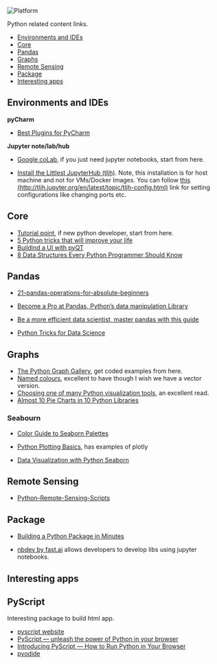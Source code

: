 ![Platform](https://img.shields.io/badge/Language-Python-yellow.svg?longCache=true)

Python related content links.

- [Environments and IDEs](#environments-and-ides)
- [Core](#core)
- [Pandas](#pandas)
- [Graphs](#graphs)
- [Remote Sensing](#remote-sensing)
- [Package](#package)
- [Interesting apps](#interesting-apps)




## Environments and IDEs
__pyCharm__
- [Best Plugins for PyCharm](https://www.youtube.com/watch?v=I5SroLnCVYg&ab_channel=Kite)


__Jupyter note/lab/hub__
- [Google coLab](https://colab.research.google.com/notebooks/intro.ipynb), if you just need jupyter notebooks, start from here.

- [Install the Littlest JupyterHub (tljh)](http://tljh.jupyter.org/en/latest/install/custom-server.html). Note, this installation is for host machine and not for VMs/Docker Images. You can follow [this (http://tljh.jupyter.org/en/latest/topic/tljh-config.html)](http://tljh.jupyter.org/en/latest/topic/tljh-config.html) link for setting configurations like changing ports etc.



## Core
- [Tutorial point](https://www.tutorialspoint.com/python/index.htm), if new python developer, start from here.
- [5 Python tricks that will improve your life](https://www.youtube.com/watch?v=5tcs2qXP3Pg)
- [Buildind a UI with pyQT](https://medium.com/@PanjiBrotoisworo/building-a-python-gui-with-pyqt-designer-987f8a400bdf)
- [8 Data Structures Every Python Programmer Should Know](https://python.plainenglish.io/8-data-structures-every-python-programmer-should-know-acafd46f479b)



## Pandas

- [21-pandas-operations-for-absolute-beginners](https://towardsdatascience.com/21-pandas-operations-for-absolute-beginners-5653e54f4cda)

- [Become a Pro at Pandas, Python’s data manipulation Library](https://medium.com/analytics-and-data/become-a-pro-at-pandas-pythons-data-manipulation-library-264351b586b1)

- [Be a more efficient data scientist, master pandas with this guide](https://towardsdatascience.com/be-a-more-efficient-data-scientist-today-master-pandas-with-this-guide-ea362d27386)
- [Python Tricks for Data Science](https://medium.com/analytics-vidhya/python-tricks-for-data-science-fd038ab838a)

## Graphs
- [The Python Graph Gallery](https://python-graph-gallery.com/), get coded examples from here.
- [Named colours](https://matplotlib.org/2.0.2/examples/color/named_colors.html), excellent to have though I wish we have a vector version.
- [Choosing one of many Python visualization tools](https://blog.magrathealabs.com/choosing-one-of-many-python-visualization-tools-7eb36fa5855f), an excellent read.
- [Almost 10 Pie Charts in 10 Python Libraries](https://blog.algorexhealth.com/2018/03/almost-10-pie-charts-in-10-python-libraries/)

### Seabourn
- [Color Guide to Seaborn Palettes](https://medium.com/@morganjonesartist/color-guide-to-seaborn-palettes-da849406d44f)
- [Python Plotting Basics](https://towardsdatascience.com/python-plotting-basics-simple-charts-with-matplotlib-seaborn-and-plotly-e36346952a3a), has examples of plotly

- [Data Visualization with Python Seaborn](https://www.kaggle.com/jchen2186/data-visualization-with-python-seaborn)



## Remote Sensing
- [Python-Remote-Sensing-Scripts](https://github.com/JavierLopatin/Python-Remote-Sensing-Scripts?fbclid=IwAR0rlRhxwsLxFXnxzCgGWzLrDiV9Dcfm_O35TQogedv-vwfo76smEIebtGI)

## Package
- [Building a Python Package in Minutes](https://medium.com/analytics-vidhya/building-a-python-package-in-minutes-7bb702a6eb65)

- [nbdev by fast.ai](http://nbdev.fast.ai/) allows developers to develop libs using jupyter notebooks.

## Interesting apps


## PyScript
Interesting package to build html app.

- [pyscript website](https://pyscript.net/)
- [PyScript — unleash the power of Python in your browser](https://towardsdatascience.com/pyscript-unleash-the-power-of-python-in-your-browser-6e0123c6dc3f)
- [Introducing PyScript — How to Run Python in Your Browser](https://towardsdatascience.com/introducing-pyscript-how-to-run-python-in-your-browser-8d838bb12224)
- [pyodide](https://pyodide.org/en/stable/usage/quickstart.html)
